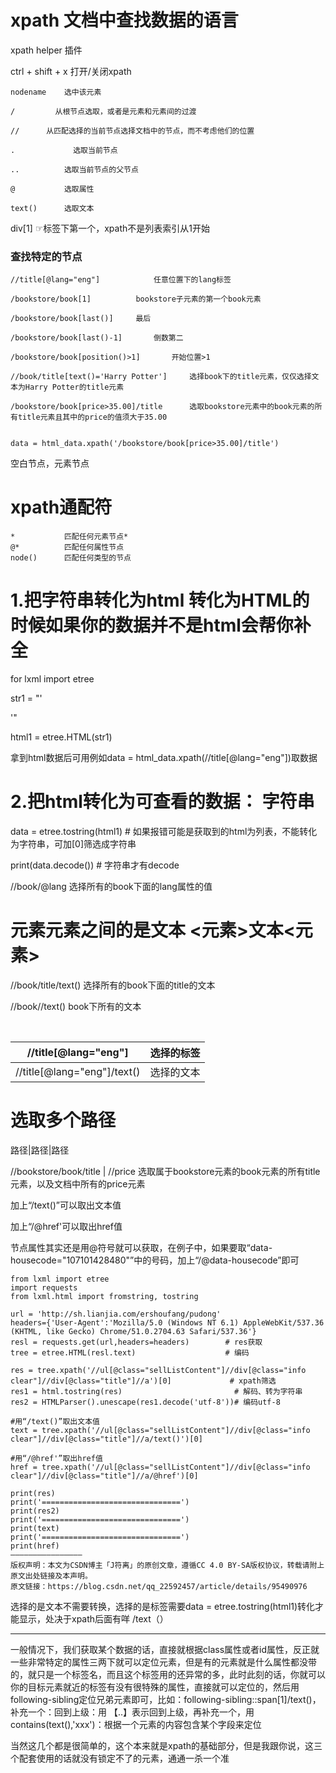 # xpath 	文档中查找数据的语言

xpath helper	插件

ctrl + shift + x  	打开/关闭xpath



```
nodename	选中该元素

/		  从根节点选取，或者是元素和元素间的过渡

// 		从匹配选择的当前节点选择文档中的节点，而不考虑他们的位置

.			  选取当前节点

.. 			选取当前节点的父节点

@			选取属性

text()		选取文本
```



div[1]		☞标签下第一个，xpath不是列表索引从1开始



###  查找特定的节点

```
//title[@lang="eng"]			任意位置下的lang标签

/bookstore/book[1]			bookstore子元素的第一个book元素

/bookstore/book[last()]		最后

/bookstore/book[last()-1]		倒数第二

/bookstore/book[position()>1]		开始位置>1

//book/title[text()='Harry Potter']		选择book下的title元素，仅仅选择文本为Harry Potter的title元素

/bookstore/book[price>35.00]/title		选取bookstore元素中的book元素的所有title元素且其中的price的值须大于35.00


```



```
data = html_data.xpath('/bookstore/book[price>35.00]/title')
```



空白节点，元素节点



# xpath通配符

```
*			匹配任何元素节点*
@*			匹配任何属性节点
node()		匹配任何类型的节点
```



# 1.把字符串转化为html		转化为HTML的时候如果你的数据并不是html会帮你补全

for lxml import etree 

str1 = "' 



'"

html1 = etree.HTML(str1)

拿到html数据后可用例如data = html_data.xpath(//title[@lang="eng"])取数据

# 2.把html转化为可查看的数据：		字符串

data = etree.tostring(html1)		# 如果报错可能是获取到的html为列表，不能转化为字符串，可加[0]筛选成字符串

print(data.decode())	# 字符串才有decode





//book/@lang		选择所有的book下面的lang属性的值



# 元素元素之间的是文本						<元素>文本<元素>

//book/title/text()		选择所有的book下面的title的文本

//book//text()					book下所有的文本



​					

| //title[@lang="eng"]        | 选择的标签 |
| --------------------------- | :--------: |
| //title[@lang="eng"]/text() | 选择的文本 |



# 选取多个路径

路径|路径|路径

//bookstore/book/title | //price		选取属于bookstore元素的book元素的所有title元素，以及文档中所有的price元素





加上“/text()”可以取出文本值

加上“/@href'可以取出href值

节点属性其实还是用@符号就可以获取，在例子中，如果要取“data-housecode="107101428480"”中的号码，加上“/@data-housecode”即可





```
from lxml import etree
import requests
from lxml.html import fromstring, tostring
 
url = 'http://sh.lianjia.com/ershoufang/pudong'
headers={'User-Agent':'Mozilla/5.0 (Windows NT 6.1) AppleWebKit/537.36 (KHTML, like Gecko) Chrome/51.0.2704.63 Safari/537.36'}
resl = requests.get(url,headers=headers)		# res获取
tree = etree.HTML(resl.text)					# 编码
 
res = tree.xpath('//ul[@class="sellListContent"]//div[@class="info clear"]//div[@class="title"]//a')[0]				# xpath筛选
res1 = html.tostring(res)						  # 解码、转为字符串
res2 = HTMLParser().unescape(res1.decode('utf-8'))# 编码utf-8
 
#用“/text()”取出文本值
text = tree.xpath('//ul[@class="sellListContent"]//div[@class="info clear"]//div[@class="title"]//a/text()')[0]
 
#用“/@href'”取出href值
href = tree.xpath('//ul[@class="sellListContent"]//div[@class="info clear"]//div[@class="title"]//a/@href')[0]
 
print(res)
print('===============================')
print(res2)
print('===============================')
print(text)
print('===============================')
print(href)
————————————————
版权声明：本文为CSDN博主「J符离」的原创文章，遵循CC 4.0 BY-SA版权协议，转载请附上原文出处链接及本声明。
原文链接：https://blog.csdn.net/qq_22592457/article/details/95490976
```

选择的是文本不需要转换，选择的是标签需要data = etree.tostring(html1)转化才能显示，处决于xpath后面有咩    /text（）



-------------------

一般情况下，我们获取某个数据的话，直接就根据class属性或者id属性，反正就一些非常特定的属性三两下就可以定位元素，但是有的元素就是什么属性都没带的，就只是一个标签名，而且这个标签用的还异常的多，此时此刻的话，你就可以你的目标元素就近的标签有没有很特殊的属性，直接就可以定位的，然后用following-sibling定位兄弟元素即可，比如：following-sibling::span[1]/text()，补充一个：回到上级：用  【..】表示回到上级，再补充一个，用contains(text(),'xxx')：根据一个元素的内容包含某个字段来定位

当然这几个都是很简单的，这个本来就是xpath的基础部分，但是我跟你说，这三个配套使用的话就没有锁定不了的元素，通通一杀一个准
